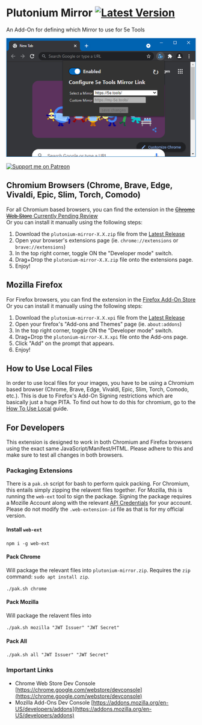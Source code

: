# Plutonium Mirror [![Latest Version](https://img.shields.io/github/v/release/flamewave000/plutonium-mirror?label=Latest%20Release)](https://github.com/flamewave000/plutonium-mirror/releases/latest)
An Add-On for defining which Mirror to use for 5e Tools

![Extension In Action](.assets/config.png)

[![Support me on Patreon](https://img.shields.io/endpoint.svg?url=https%3A%2F%2Fshieldsio-patreon.vercel.app%2Fapi%3Fusername%3Ddragonflagon%26type%3Dpatrons&style=for-the-badge)](https://patreon.com/dragonflagon)

## Chromium Browsers (Chrome, Brave, Edge, Vivaldi, Epic, Slim, Torch, Comodo)

For all Chromium based browsers, you can find the extension in the [~~Chrome Web Store~~ Currently Pending Review](#)  
Or you can install it manually using the following steps:

1. Download the `plutonium-mirror-X.X.zip` file from the [Latest Release](https://github.com/flamewave000/plutonium-mirror/releases/latest)
2. Open your browser's extensions page (ie. `chrome://extensions` or `brave://extensions`)
3. In the top right corner, toggle ON the "Developer mode" switch.
4. Drag+Drop the `plutonium-mirror-X.X.zip` file onto the extensions page.
5. Enjoy!

## Mozilla Firefox

For Firefox browsers, you can find the extension in the [Firefox Add-On Store](https://addons.mozilla.org/en-CA/firefox/addon/plutonium-mirror/)  
Or you can install it manually using the following steps:

1. Download the `plutonium-mirror-X.X.xpi` file from the [Latest Release](https://github.com/flamewave000/plutonium-mirror/releases/latest)
2. Open your firefox's "Add-ons and Themes" page (ie. `about:addons`)
3. In the top right corner, toggle ON the "Developer mode" switch.
4. Drag+Drop the `plutonium-mirror-X.X.xpi` file onto the Add-ons page.
5. Click "Add" on the prompt that appears.
6. Enjoy!

## How to Use Local Files

In order to use local files for your images, you have to be using a Chromium based browser (Chrome, Brave, Edge, Vivaldi, Epic, Slim, Torch, Comodo, etc.). This is due to Firefox's Add-On Signing restrictions which are basically just a huge PITA. To find out how to do this for chromium, go to the [How To Use Local](HowToUseLocal.md) guide.

## For Developers

This extension is designed to work in both Chromium and Firefox browsers using the exact same JavaScript/Manifest/HTML. Please adhere to this and make sure to test all changes in both browsers.

### Packaging Extensions

There is a `pak.sh` script for bash to perform quick packing. For Chromium, this entails simply zipping the relavent files together. For Mozilla, this is running the `web-ext` tool to sign the package. Signing the package requires a Mozille Account along with the relevant [API Credentials](https://addons.mozilla.org/en-US/developers/addon/api/key/) for your account. Please do not modify the `.web-extension-id` file as that is for my official version.

#### Install `web-ext`

`npm i -g web-ext`

#### Pack Chrome
Will package the relevant files into `plutonium-mirror.zip`. Requires the `zip` command: `sudo apt install zip`.

`./pak.sh chrome`

#### Pack Mozilla
Will package the relavent files into 

`./pak.sh mozilla "JWT Issuer" "JWT Secret"`

#### Pack All

`./pak.sh all "JWT Issuer" "JWT Secret"`

### Important Links

- Chrome Web Store Dev Console [https://chrome.google.com/webstore/devconsole](https://chrome.google.com/webstore/devconsole)
- Mozilla Add-Ons Dev Console [https://addons.mozilla.org/en-US/developers/addons](https://addons.mozilla.org/en-US/developers/addons)
